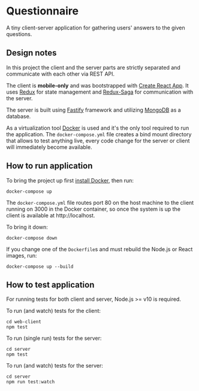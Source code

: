 # Questionnaire

A tiny client-server application for gathering users' answers to the given questions.

## Design notes

In this project the client and the server parts are strictly separated and communicate with each other via REST API.

The client is **mobile-only** and was bootstrapped with [Create React App](https://github.com/facebook/create-react-app). It uses [Redux](https://redux.js.org/) for state management and [Redux-Saga](https://redux-saga.js.org/) for communication with the server.

The server is built using [Fastify](https://www.fastify.io/) framework and utilizing [MongoDB](https://www.mongodb.com/) as a database.

As a virtualization tool [Docker](https://www.docker.com/) is used and it's the only tool required to run the application.
The ```docker-compose.yml``` file creates a bind mount directory that allows to test anything live, every code change for the server or client will immediately become available.

## How to run application

To bring the project up first [install Docker](https://www.docker.com/), then run:

```
docker-compose up
```

The ```docker-compose.yml``` file routes port 80 on the host machine to the client running on 3000 in the Docker container, so once the system is up the client is available at http://localhost.

To bring it down:

```
docker-compose down
```

If you change one of the ```Dockerfile```s and must rebuild the Node.js or React images, run:

```
docker-compose up --build
```

## How to test application

For running tests for both client and server, Node.js >= v10 is required.

To run (and watch) tests for the client:
```
cd web-client
npm test
```

To run (single run) tests for the server:
```
cd server
npm test
```

To run (and watch) tests for the server:
```
cd server
npm run test:watch
```
